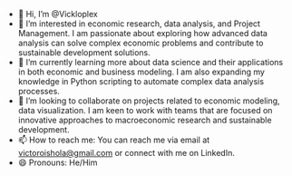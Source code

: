 
- 👋 Hi, I’m @Vickloplex
- 👀 I’m interested in economic research, data analysis, and Project Management. I am passionate about exploring how advanced data analysis can solve complex economic problems and contribute to sustainable development solutions.
- 🌱 I’m currently learning more about data science and their applications in both economic and business modeling. I am also expanding my knowledge in Python scripting to automate complex data analysis processes.
- 💞️ I’m looking to collaborate on projects related to economic modeling, data visualization. I am keen to work with teams that are focused on innovative approaches to macroeconomic research and sustainable development.
- 📫 How to reach me: You can reach me via email at victoroishola@gmail.com or connect with me on LinkedIn.
- 😄 Pronouns: He/Him


<!---
Vickloplex/Vickloplex is a ✨ special ✨ repository because its `README.md` (this file) appears on your GitHub profile.
You can click the Preview link to take a look at your changes.
--->
